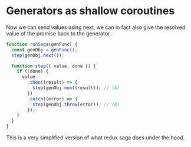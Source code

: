 # Generators as shallow coroutines

Now we can send values using next, we can in fact also give the resolved value of the promise back to the generator.

```javascript
function runSaga(genFunc) {
  const genObj = genFunc();
  step(genObj.next());

  function step({ value, done }) {
    if (!done) {
      value
        .then((result) => {
          step(genObj.next(result)); // (A)
        })
        .catch((error) => {
          step(genObj.throw(error)); // (B)
        });
    }
  }
}

```

This is a very simplified version of what redux saga does under the hood. 

